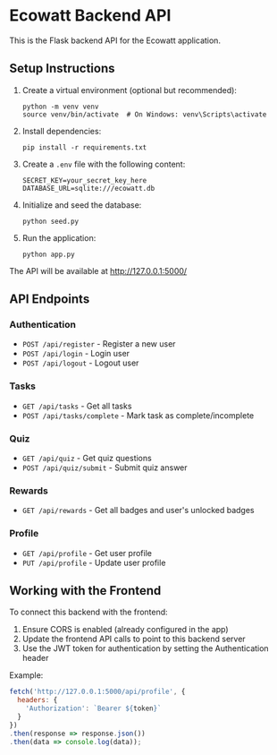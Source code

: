 
# Ecowatt Backend API

This is the Flask backend API for the Ecowatt application.

## Setup Instructions

1. Create a virtual environment (optional but recommended):
   ```
   python -m venv venv
   source venv/bin/activate  # On Windows: venv\Scripts\activate
   ```

2. Install dependencies:
   ```
   pip install -r requirements.txt
   ```

3. Create a `.env` file with the following content:
   ```
   SECRET_KEY=your_secret_key_here
   DATABASE_URL=sqlite:///ecowatt.db
   ```

4. Initialize and seed the database:
   ```
   python seed.py
   ```

5. Run the application:
   ```
   python app.py
   ```

The API will be available at http://127.0.0.1:5000/

## API Endpoints

### Authentication
- `POST /api/register` - Register a new user
- `POST /api/login` - Login user
- `POST /api/logout` - Logout user

### Tasks
- `GET /api/tasks` - Get all tasks
- `POST /api/tasks/complete` - Mark task as complete/incomplete

### Quiz
- `GET /api/quiz` - Get quiz questions
- `POST /api/quiz/submit` - Submit quiz answer

### Rewards
- `GET /api/rewards` - Get all badges and user's unlocked badges

### Profile
- `GET /api/profile` - Get user profile
- `PUT /api/profile` - Update user profile

## Working with the Frontend

To connect this backend with the frontend:

1. Ensure CORS is enabled (already configured in the app)
2. Update the frontend API calls to point to this backend server
3. Use the JWT token for authentication by setting the Authentication header

Example:
```javascript
fetch('http://127.0.0.1:5000/api/profile', {
  headers: {
    'Authorization': `Bearer ${token}`
  }
})
.then(response => response.json())
.then(data => console.log(data));
```
